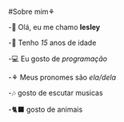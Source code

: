 #Sobre mim⚘

-👋 Olá, eu me chamo **lesley**

-👀 Tenho _15_ anos de idade

-💻 Eu gosto de _programação_

-⚘ Meus pronomes são _ela/dela_

-🎶 gosto de escutar musicas

-🐈‍⬛ gosto de animais
